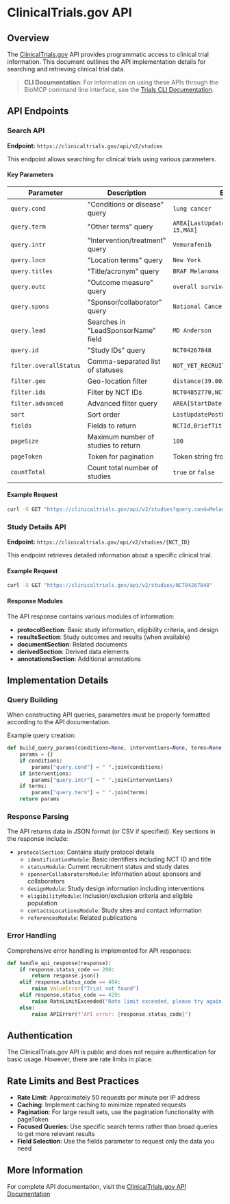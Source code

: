 # ClinicalTrials.gov API

## Overview

The [ClinicalTrials.gov](https://clinicaltrials.gov/) API provides programmatic
access to clinical trial information. This document outlines the API
implementation details for searching and retrieving clinical trial data.

> **CLI Documentation**: For information on using these APIs through the BioMCP
> command line interface, see the [Trials CLI Documentation](../cli/trials.md).

## API Endpoints

### Search API

**Endpoint:** `https://clinicaltrials.gov/api/v2/studies`

This endpoint allows searching for clinical trials using various parameters.

#### Key Parameters

| Parameter              | Description                         | Example Value                                   |
| ---------------------- | ----------------------------------- | ----------------------------------------------- |
| `query.cond`           | "Conditions or disease" query       | `lung cancer`                                   |
| `query.term`           | "Other terms" query                 | `AREA[LastUpdatePostDate]RANGE[2023-01-15,MAX]` |
| `query.intr`           | "Intervention/treatment" query      | `Vemurafenib`                                   |
| `query.locn`           | "Location terms" query              | `New York`                                      |
| `query.titles`         | "Title/acronym" query               | `BRAF Melanoma`                                 |
| `query.outc`           | "Outcome measure" query             | `overall survival`                              |
| `query.spons`          | "Sponsor/collaborator" query        | `National Cancer Institute`                     |
| `query.lead`           | Searches in "LeadSponsorName" field | `MD Anderson`                                   |
| `query.id`             | "Study IDs" query                   | `NCT04267848`                                   |
| `filter.overallStatus` | Comma-separated list of statuses    | `NOT_YET_RECRUITING,RECRUITING`                 |
| `filter.geo`           | Geo-location filter                 | `distance(39.0035707,-77.1013313,50mi)`         |
| `filter.ids`           | Filter by NCT IDs                   | `NCT04852770,NCT01728545`                       |
| `filter.advanced`      | Advanced filter query               | `AREA[StartDate]2022`                           |
| `sort`                 | Sort order                          | `LastUpdatePostDate:desc`                       |
| `fields`               | Fields to return                    | `NCTId,BriefTitle,OverallStatus,HasResults`     |
| `pageSize`             | Maximum number of studies to return | `100`                                           |
| `pageToken`            | Token for pagination                | Token string from previous response             |
| `countTotal`           | Count total number of studies       | `true` or `false`                               |

#### Example Request

```bash
curl -X GET "https://clinicaltrials.gov/api/v2/studies?query.cond=Melanoma&query.intr=BRAF&pageSize=10"
```

### Study Details API

**Endpoint:** `https://clinicaltrials.gov/api/v2/studies/{NCT_ID}`

This endpoint retrieves detailed information about a specific clinical trial.

#### Example Request

```bash
curl -X GET "https://clinicaltrials.gov/api/v2/studies/NCT04267848"
```

#### Response Modules

The API response contains various modules of information:

- **protocolSection**: Basic study information, eligibility criteria, and
  design
- **resultsSection**: Study outcomes and results (when available)
- **documentSection**: Related documents
- **derivedSection**: Derived data elements
- **annotationsSection**: Additional annotations

## Implementation Details

### Query Building

When constructing API queries, parameters must be properly formatted according
to the API documentation.

Example query creation:

```python
def build_query_params(conditions=None, interventions=None, terms=None):
    params = {}
    if conditions:
        params["query.cond"] = " ".join(conditions)
    if interventions:
        params["query.intr"] = " ".join(interventions)
    if terms:
        params["query.term"] = " ".join(terms)
    return params
```

### Response Parsing

The API returns data in JSON format (or CSV if specified). Key sections in the
response include:

- `protocolSection`: Contains study protocol details
  - `identificationModule`: Basic identifiers including NCT ID and title
  - `statusModule`: Current recruitment status and study dates
  - `sponsorCollaboratorsModule`: Information about sponsors and
    collaborators
  - `designModule`: Study design information including interventions
  - `eligibilityModule`: Inclusion/exclusion criteria and eligible population
  - `contactsLocationsModule`: Study sites and contact information
  - `referencesModule`: Related publications

### Error Handling

Comprehensive error handling is implemented for API responses:

```python
def handle_api_response(response):
    if response.status_code == 200:
        return response.json()
    elif response.status_code == 404:
        raise ValueError("Trial not found")
    elif response.status_code == 429:
        raise RateLimitExceeded("Rate limit exceeded, please try again later")
    else:
        raise APIError(f"API error: {response.status_code}")
```

## Authentication

The ClinicalTrials.gov API is public and does not require authentication for
basic usage. However, there are rate limits in place.

## Rate Limits and Best Practices

- **Rate Limit**: Approximately 50 requests per minute per IP address
- **Caching**: Implement caching to minimize repeated requests
- **Pagination**: For large result sets, use the pagination functionality with
  pageToken
- **Focused Queries**: Use specific search terms rather than broad queries to
  get more relevant results
- **Field Selection**: Use the fields parameter to request only the data you
  need

## More Information

For complete API documentation, visit
the [ClinicalTrials.gov API Documentation](https://clinicaltrials.gov/data-api/about-api)
